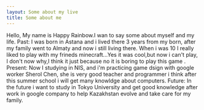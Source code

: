 ```yaml
---
layout: Some about my live
title: Some about me 
---
```

 Hello, My name is Happy Rainbow.I wan to say some about myself and my life.
 Past:
 I was born in Astana and i lived there 3 years from my born, after my family went to Almaty and now i still living there.
 When i was 10 I really liked to play with my frineds minecraft...Yes it was cool,but now i can't play, I don't now why,I think it just because no it is boring to play this game .
 Present:
 Now I studying in NIS, and i'm practicing game dsign with google worker Sherol Chen, she is very good teacher and programmer i think after this summer school i will get many knowldge about computers.
 Future:
 In the future i want to study in Tokyo University and get good knowledge after work in google company to help Kazakhstan evolve and take care for my family.
